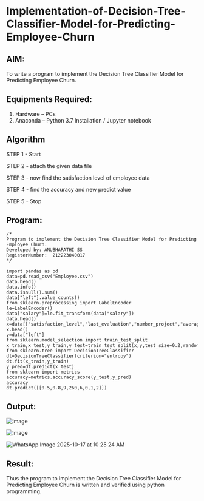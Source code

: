# Implementation-of-Decision-Tree-Classifier-Model-for-Predicting-Employee-Churn

## AIM:
To write a program to implement the Decision Tree Classifier Model for Predicting Employee Churn.

## Equipments Required:
1. Hardware – PCs
2. Anaconda – Python 3.7 Installation / Jupyter notebook

## Algorithm
STEP 1 - Start

STEP 2 - attach the given data file

STEP 3 - now find the satisfaction level of employee data

STEP 4 - find the accuracy and new predict value

STEP 5 - Stop

## Program:
```
/*
Program to implement the Decision Tree Classifier Model for Predicting Employee Churn.
Developed by: ANUBHARATHI SS
RegisterNumber:  212223040017
*/

import pandas as pd
data=pd.read_csv("Employee.csv")
data.head()
data.info()
data.isnull().sum()
data["left"].value_counts()
from sklearn.preprocessing import LabelEncoder
le=LabelEncoder()
data["salary"]=le.fit_transform(data["salary"])
data.head()
x=data[["satisfaction_level","last_evaluation","number_project","average_montly_hours","time_spend_company","Work_accident","promotion_last_5years","salary"]]
x.head()
y=data["left"]
from sklearn.model_selection import train_test_split
x_train,x_test,y_train,y_test=train_test_split(x,y,test_size=0.2,random_state=100)
from sklearn.tree import DecisionTreeClassifier
dt=DecisionTreeClassifier(criterion="entropy")
dt.fit(x_train,y_train)
y_pred=dt.predict(x_test)
from sklearn import metrics
accuracy=metrics.accuracy_score(y_test,y_pred)
accuracy
dt.predict([[0.5,0.8,9,260,6,0,1,2]])
```

## Output:
![image](https://github.com/user-attachments/assets/045f5713-68c8-45cc-8025-06a563755566)

![image](https://github.com/user-attachments/assets/7b2e849b-5362-42c7-aa9b-e11197a18184)

![WhatsApp Image 2025-10-17 at 10 25 24 AM](https://github.com/user-attachments/assets/9f4f264c-efac-4503-a8d9-0dd9d6c9fb05)





## Result:
Thus the program to implement the  Decision Tree Classifier Model for Predicting Employee Churn is written and verified using python programming.
